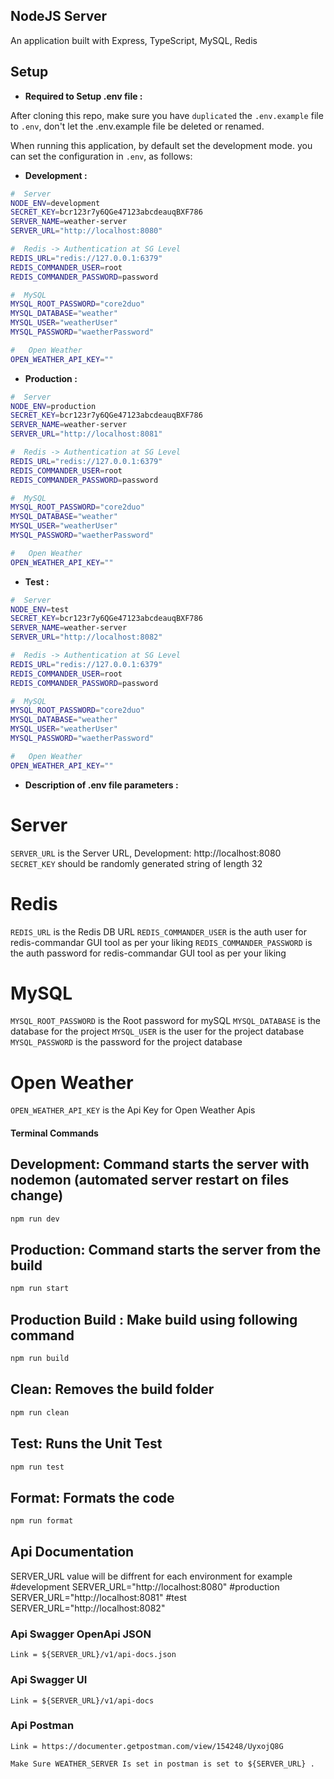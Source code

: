 ## NodeJS Server

An application built with Express, TypeScript, MySQL, Redis

## Setup

- **Required to Setup .env file :**

After cloning this repo, make sure you have `duplicated` the `.env.example` file to `.env`, don't let the .env.example file be deleted or renamed.

When running this application, by default set the development mode. you can set the configuration in `.env`, as follows:

- **Development :**

```sh
#  Server
NODE_ENV=development
SECRET_KEY=bcr123r7y6QGe47123abcdeauqBXF786
SERVER_NAME=weather-server
SERVER_URL="http://localhost:8080"

#  Redis -> Authentication at SG Level
REDIS_URL="redis://127.0.0.1:6379"
REDIS_COMMANDER_USER=root
REDIS_COMMANDER_PASSWORD=password

#  MySQL
MYSQL_ROOT_PASSWORD="core2duo"
MYSQL_DATABASE="weather"
MYSQL_USER="weatherUser"
MYSQL_PASSWORD="waetherPassword"

#   Open Weather
OPEN_WEATHER_API_KEY=""
```

- **Production :**

```sh
#  Server
NODE_ENV=production
SECRET_KEY=bcr123r7y6QGe47123abcdeauqBXF786
SERVER_NAME=weather-server
SERVER_URL="http://localhost:8081"

#  Redis -> Authentication at SG Level
REDIS_URL="redis://127.0.0.1:6379"
REDIS_COMMANDER_USER=root
REDIS_COMMANDER_PASSWORD=password

#  MySQL
MYSQL_ROOT_PASSWORD="core2duo"
MYSQL_DATABASE="weather"
MYSQL_USER="weatherUser"
MYSQL_PASSWORD="waetherPassword"

#   Open Weather
OPEN_WEATHER_API_KEY=""
```

- **Test :**

```sh
#  Server
NODE_ENV=test
SECRET_KEY=bcr123r7y6QGe47123abcdeauqBXF786
SERVER_NAME=weather-server
SERVER_URL="http://localhost:8082"

#  Redis -> Authentication at SG Level
REDIS_URL="redis://127.0.0.1:6379"
REDIS_COMMANDER_USER=root
REDIS_COMMANDER_PASSWORD=password

#  MySQL
MYSQL_ROOT_PASSWORD="core2duo"
MYSQL_DATABASE="weather"
MYSQL_USER="weatherUser"
MYSQL_PASSWORD="waetherPassword"

#   Open Weather
OPEN_WEATHER_API_KEY=""
```

- **Description of .env file parameters :**

# Server

`SERVER_URL` is the Server URL, Development: http://localhost:8080
`SECRET_KEY` should be randomly generated string of length 32

# Redis

`REDIS_URL` is the Redis DB URL
`REDIS_COMMANDER_USER` is the auth user for redis-commandar GUI tool as per your liking
`REDIS_COMMANDER_PASSWORD` is the auth password for redis-commandar GUI tool as per your liking

# MySQL

`MYSQL_ROOT_PASSWORD` is the Root password for mySQL
`MYSQL_DATABASE` is the database for the project
`MYSQL_USER` is the user for the project database
`MYSQL_PASSWORD` is the password for the project database

# Open Weather

`OPEN_WEATHER_API_KEY` is the Api Key for Open Weather Apis

#### Terminal Commands

## Development: Command starts the server with nodemon (automated server restart on files change)

```sh
npm run dev
```

## Production: Command starts the server from the build

```sh
npm run start
```

## Production Build : Make build using following command

```sh
npm run build
```

## Clean: Removes the build folder

```sh
npm run clean
```

## Test: Runs the Unit Test

```sh
npm run test
```

## Format: Formats the code

```sh
npm run format
```

## Api Documentation

SERVER_URL value will be diffrent for each environment for example
#development
SERVER_URL="http://localhost:8080"
#production
SERVER_URL="http://localhost:8081"
#test
SERVER_URL="http://localhost:8082"

### Api Swagger OpenApi JSON

    Link = ${SERVER_URL}/v1/api-docs.json

### Api Swagger UI

    Link = ${SERVER_URL}/v1/api-docs

### Api Postman

    Link = https://documenter.getpostman.com/view/154248/UyxojQ8G

    Make Sure WEATHER_SERVER Is set in postman is set to ${SERVER_URL} .
